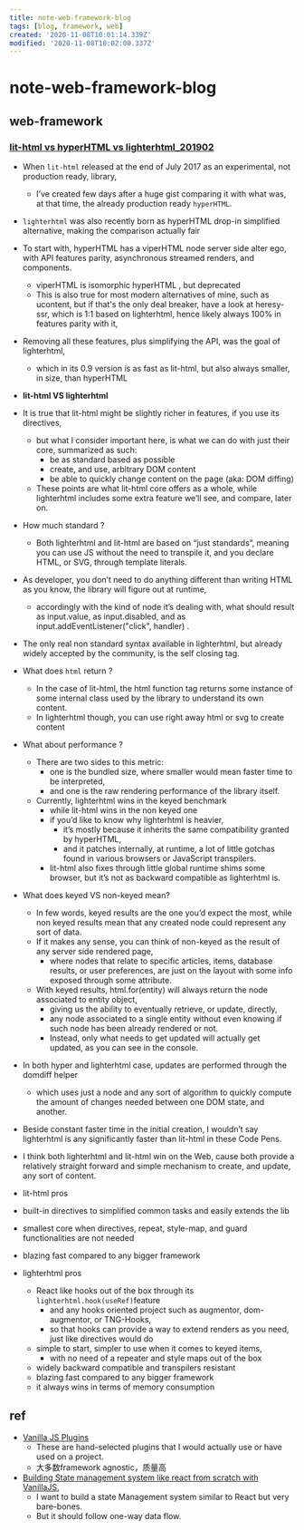 ```yaml
---
title: note-web-framework-blog
tags: [blog, framework, web]
created: '2020-11-08T10:01:14.339Z'
modified: '2020-11-08T10:02:00.337Z'
---
```


# note-web-framework-blog

## web-framework

### [lit-html vs hyperHTML vs lighterhtml_201902](https://webreflection.medium.com/lit-html-vs-hyperhtml-vs-lighterhtml-c084abfe1285)

- When `lit-html` released at the end of July 2017 as an experimental, not production ready, library, 
  - I’ve created few days after a huge gist comparing it with what was, at that time, the already production ready `hyperHTML`.
- `lighterhtml` was also recently born as hyperHTML drop-in simplified alternative, making the comparison actually fair
- To start with, hyperHTML has a viperHTML node server side alter ego, with API features parity, asynchronous streamed renders, and components.
  - viperHTML is isomorphic hyperHTML , but deprecated
  - This is also true for most modern alternatives of mine, such as ucontent, but if that's the only deal breaker, have a look at heresy-ssr, which is 1:1 based on lighterhtml, hence likely always 100% in features parity with it, 
- Removing all these features, plus simplifying the API, was the goal of lighterhtml, 
  - which in its 0.9 version is as fast as lit-html, but also always smaller, in size, than hyperHTML

- **lit-html VS lighterhtml**
- It is true that lit-html might be slightly richer in features, if you use its directives, 
  - but what I consider important here, is what we can do with just their core, summarized as such:
    - be as standard based as possible
    - create, and use, arbitrary DOM content
    - be able to quickly change content on the page (aka: DOM diffing)
  - These points are what lit-html core offers as a whole, while lighterhtml includes some extra feature we’ll see, and compare, later on.

- How much standard ?
  - Both lighterhtml and lit-html are based on “just standards”, meaning you can use JS without the need to transpile it, and you declare HTML, or SVG, through template literals.
- As developer, you don’t need to do anything different than writing HTML as you know, the library will figure out at runtime, 
  - accordingly with the kind of node it’s dealing with, what should result as input.value, as input.disabled, and as input.addEventListener("click", handler) .
- The only real non standard syntax available in lighterhtml, but already widely accepted by the community, is the self closing tag.

- What does `html` return ?
  - In the case of lit-html, the html function tag returns some instance of some internal class used by the library to understand its own content.
  - In lighterhtml though, you can use right away html or svg to create content

- What about performance ?
  - There are two sides to this metric: 
    - one is the bundled size, where smaller would mean faster time to be interpreted, 
    - and one is the raw rendering performance of the library itself.
  - Currently, lighterhtml wins in the keyed benchmark 
    - while lit-html wins in the non keyed one
    - if you’d like to know why lighterhtml is heavier, 
      - it’s mostly because it inherits the same compatibility granted by hyperHTML, 
      - and it patches internally, at runtime, a lot of little gotchas found in various browsers or JavaScript transpilers.
    - lit-html also fixes through little global runtime shims some browser, but it’s not as backward compatible as lighterhtml is.
- What does keyed VS non-keyed mean?
  - In few words, keyed results are the one you’d expect the most, while non keyed results mean that any created node could represent any sort of data.
  - If it makes any sense, you can think of non-keyed as the result of any server side rendered page, 
    - where nodes that relate to specific articles, items, database results, or user preferences, are just on the layout with some info exposed through some attribute.
  - With keyed results, html.for(entity) will always return the node associated to entity object, 
    - giving us the ability to eventually retrieve, or update, directly, 
    - any node associated to a single entity without even knowing if such node has been already rendered or not.
    - Instead, only what needs to get updated will actually get updated, as you can see in the console.

- In both hyper and lighterhtml case, updates are performed through the domdiff helper 
  - which uses just a node and any sort of algorithm to quickly compute the amount of changes needed between one DOM state, and another.
- Beside constant faster time in the initial creation, I wouldn’t say lighterhtml is any significantly faster than lit-html in these Code Pens.

- I think both lighterhtml and lit-html win on the Web, cause both provide a relatively straight forward and simple mechanism to create, and update, any sort of content.

- lit-html pros
- built-in directives to simplified common tasks and easily extends the lib
- smallest core when directives, repeat, style-map, and guard functionalities are not needed
- blazing fast compared to any bigger framework

- lighterhtml pros
  - React like hooks out of the box through its `lighterhtml.hook(useRef)`feature 
    - and any hooks oriented project such as augmentor, dom-augmentor, or TNG-Hooks, 
    - so that hooks can provide a way to extend renders as you need, just like directives would do
  - simple to start, simpler to use when it comes to keyed items, 
    - with no need of a repeater and style maps out of the box
  - widely backward compatible and transpilers resistant
  - blazing fast compared to any bigger framework
  - it always wins in terms of memory consumption

## ref

- [Vanilla JS Plugins](https://vanillajstoolkit.com/plugins/)
  - These are hand-selected plugins that I would actually use or have used on a project.
  - 大多数framework agnostic，质量高
- [Building State management system like react from scratch with VanillaJS.](https://dev.to/logeekal/building-state-management-system-like-react-from-scratch-with-vanillajs-3eon)
  - I want to build a state Management system similar to React but very bare-bones. 
  - But it should follow one-way data flow. 
